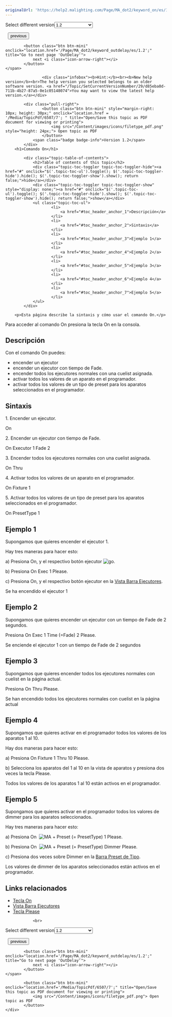 ```yaml
---
originalUrl: 'https://help2.malighting.com/Page/MA_dot2/keyword_on/es/1.2'
---
```


<div class="topic-navigation">

<div class="pull-right">
	<span class="pull-left">


<div class="pull-left">
<form action="/Topic/SetCurrentVersionNumber" class="form-inline" id="frmTagSelector" method="post">	<span class="form-mini">
		<div class="input-prepend"><span class="add-on">Select different version</span><select autocomplete="off" id="versionNumberId" name="versionNumberId" onchange="$(this).closest('#frmTagSelector').submit();" style="width: 120px;"><option value="">- latest -</option>
<option value="3">1.1</option>
<option selected="selected" value="7">1.2</option>
<option value="12">1.3</option>
<option value="16">1.5</option>
<option value="29">1.9</option>
</select></div>
		<input data-val="true" data-val-number="The field Int32 must be a number." data-val-required="The Int32 field is required." id="ProductId" name="ProductId" type="hidden" value="7">
		<input id="CurrentGuid" name="CurrentGuid" type="hidden" value="d85eba0d-711b-4b27-87a5-0e1c05148074">
	</span>
</form></div>&nbsp;	</span>
	<span class="pull-right" style="white-space: nowrap;">
			<button class="btn btn-mini" onclick="location.href='/Page/MA_dot2/keyword_off/es/1.2'; " title="Go to previous page 'Off'">
				<i class="icon-arrow-left"></i> previous
			</button>

			<button class="btn btn-mini" onclick="location.href='/Page/MA_dot2/keyword_outdelay/es/1.2';" title="Go to next page 'OutDelay'">
				next <i class="icon-arrow-right"></i> 
			</button>
	</span>
</div>
<div class="clear-fix" style="margin-bottom: 10px"></div>
</div>

					<div class="infobox"><b>Hint:</b><br><b>New help version</b><br>The help version you selected belongs to an older software version. <a href="/Topic/SetCurrentVersionNumber/29/d85eba0d-711b-4b27-87a5-0e1c05148074">You may want to view the latest help version.</a></div>

			<div class="pull-right">
					<button class="btn btn-mini" style="margin-right: 10px; height: 30px;" onclick="location.href = '/Media/TopicPdf/6507/7'; " title="Open/Save this topic as PDF document for viewing or printing">
						<img src="/Content/images/icons/filetype_pdf.png" style="height: 24px;"> Open topic as PDF
					</button>
				<span class="badge badge-info">Version 1.2</span>
			</div>
		<h1>Comando On</h1>

			<div class="topic-table-of-contents">
				<h2>Table of contents of this topic</h2>
				<div class="topic-toc-toggler topic-toc-toggler-hide"><a href="#" onclick="$('.topic-toc-ul').toggle(); $('.topic-toc-toggler-hide').hide(); $('.topic-toc-toggler-show').show(); return false;">hide</a></div>
				<div class="topic-toc-toggler topic-toc-toggler-show" style="display: none;"><a href="#" onclick="$('.topic-toc-ul').toggle(); $('.topic-toc-toggler-hide').show(); $('.topic-toc-toggler-show').hide(); return false;">show</a></div>
				<ul class="topic-toc-ul">
						<li>
							<a href="#toc_header_anchor_1">Descripción</a>
						</li>
						<li>
							<a href="#toc_header_anchor_2">Sintaxis</a>
						</li>
						<li>
							<a href="#toc_header_anchor_3">Ejemplo 1</a>
						</li>
						<li>
							<a href="#toc_header_anchor_4">Ejemplo 2</a>
						</li>
						<li>
							<a href="#toc_header_anchor_5">Ejemplo 3</a>
						</li>
						<li>
							<a href="#toc_header_anchor_6">Ejemplo 4</a>
						</li>
						<li>
							<a href="#toc_header_anchor_7">Ejemplo 5</a>
						</li>
				</ul>
			</div>

		<p>Esta página describe la sintaxis y cómo usar el comando On.</p>

<p>Para acceder al comando On presiona la tecla&nbsp;<span class="hardkey">On</span>&nbsp;en la consola.</p>

<a name="toc_header_anchor_1" id="toc_header_anchor_1" class="topic-toc-item"></a><h2>Descripción</h2>

<p>Con el comando On puedes:</p>

<ul>
	<li>encender un ejecutor</li>
	<li>encender un ejecutor con tiempo de Fade.</li>
	<li>encender todos los ejecutores normales con una cuelist asignada.</li>
	<li>activar todos los valores de un aparato en el programador.</li>
	<li>activar todos los valores de un tipo de preset para los aparatos seleccionados en el programador.&nbsp;</li>
</ul>

<a name="toc_header_anchor_2" id="toc_header_anchor_2" class="topic-toc-item"></a><h2>Sintaxis</h2>

<p>1. Encender un ejecutor.</p>

<div class="cl_input">On</div>

<p>2. Encender un ejecutor con tiempo de Fade.</p>

<div class="cl_input">On Executor 1 Fade 2</div>

<p>3. Encender todos los ejecutores normales con una cuelist asignada.</p>

<div class="cl_input">On Thru</div>

<p>4. Activar todos los valores de un aparato en el programador.</p>

<div class="cl_input">On Fixture 1</div>

<p>5. Activar todos los valores de un tipo de preset para los aparatos seleccionados en el programador.&nbsp;</p>

<div class="cl_input">On PresetType 1</div>

<a name="toc_header_anchor_3" id="toc_header_anchor_3" class="topic-toc-item"></a><h2>Ejemplo 1</h2>

<p>Supongamos que quieres encender el ejecutor 1.</p>

<p>Hay tres maneras para hacer esto:</p>

<p>a) Presiona&nbsp;<span class="hardkey">On</span>, y el respectivo botón ejecutor&nbsp;<span class="hardkey"><img alt="go" src="/Media/Mlg/go_1.png"></span>.</p>

<p>b) Presiona&nbsp;<span class="hardkey">On</span> <span class="hardkey">Exec</span> <span class="hardkey">1</span> <span class="hardkey">Please</span>.</p>

<p>c) Presiona&nbsp;<span class="hardkey">On</span>, y el respectivo botón ejecutor en la&nbsp;<a href="/Topic/d8ca000e-cf13-448d-ac3e-129272e731d8">Vista Barra Ejecutores</a>.</p>

<p>Se ha encendido el ejecutor 1</p>

<a name="toc_header_anchor_4" id="toc_header_anchor_4" class="topic-toc-item"></a><h2>Ejemplo 2</h2>

<p>Supongamos que quieres encender un ejecutor con un tiempo de Fade de 2 segundos.</p>

<p>Presiona&nbsp;<span class="hardkey">On</span> <span class="hardkey">Exec</span> <span class="hardkey">1</span> <span class="hardkey">Time</span> (=Fade) <span class="hardkey">2</span> <span class="hardkey">Please</span>.</p>

<p>Se enciende el ejecutor 1 con un tiempo de Fade de 2 segundos</p>

<a name="toc_header_anchor_5" id="toc_header_anchor_5" class="topic-toc-item"></a><h2>Ejemplo 3</h2>

<p>Supongamos que quieres encender todos los ejecutores normales con cuelist en la página actual.</p>

<p>Presiona&nbsp;<span class="hardkey">On</span> <span class="hardkey">Thru</span> <span class="hardkey">Please</span>.</p>

<p>Se han encendido todos los ejecutores normales con&nbsp;cuelist en la página actual</p>

<a name="toc_header_anchor_6" id="toc_header_anchor_6" class="topic-toc-item"></a><h2>Ejemplo 4</h2>

<p>Supongamos que quieres activar en el programador todos los valores de los aparatos 1 al 10.</p>

<p>Hay dos maneras para hacer esto:</p>

<p>a) Presiona&nbsp;<span class="hardkey">On</span> <span class="hardkey">Fixture</span> <span class="hardkey">1</span> <span class="hardkey">Thru</span> <span class="hardkey">10</span> <span class="hardkey">Please</span>.</p>

<p>b) Selecciona los aparatos del 1 al 10 en la vista de aparatos y presiona dos veces la tecla&nbsp;<span class="hardkey">Please</span>.</p>

<p>Todos los valores de los aparatos 1 al 10 están activos en el programador.</p>

<a name="toc_header_anchor_7" id="toc_header_anchor_7" class="topic-toc-item"></a><h2>Ejemplo 5</h2>

<p>Supongamos que quieres activar en el programador todos los valores de dimmer para los aparatos seleccionados.</p>

<p>Hay tres maneras para hacer esto:</p>

<p>a) Presiona&nbsp;<span class="hardkey">On</span>&nbsp; <span class="hardkey"><img alt="MA" src="/Media/Mlg/ma.png"></span> + <span class="hardkey">Preset</span> (= PresetType) <span class="hardkey">1</span> <span class="hardkey">Please</span>.</p>

<p>b) Presiona&nbsp;<span class="hardkey">On</span>&nbsp; <span class="hardkey"><img alt="MA" src="/Media/Mlg/ma.png"></span> + <span class="hardkey">Preset</span> (= PresetType) <span class="syntax">Dimmer</span> <span class="hardkey">Please</span>.</p>

<p>c) Presiona dos veces sobre&nbsp;<span class="softkey">Dimmer</span>&nbsp;en la&nbsp;<a href="/Topic/60e350ef-d825-4072-a644-ed2430d82522">Barra Preset de Tipo</a>.</p>

<p>Los valores de dimmer de los aparatos seleccionados están activos en el programador.</p>

<a name="toc_header_anchor_8" id="toc_header_anchor_8" class="topic-toc-item"></a><h2>Links relacionados</h2>

<ul>
	<li><a href="/Topic/959124b6-21e1-4fce-8b54-921cd18f232a">Tecla On</a></li>
	<li><a href="/Topic/d8ca000e-cf13-448d-ac3e-129272e731d8">Vista Barra Ejecutores</a></li>
	<li><a href="/Topic/b22280c5-a31f-40a8-8e8d-fe1e91df2214">Tecla Please</a></li>
</ul>


				<br>
<div class="topic-navigation">

<div class="pull-right">
	<span class="pull-left">


<div class="pull-left">
<form action="/Topic/SetCurrentVersionNumber" class="form-inline" id="frmTagSelector" method="post">	<span class="form-mini">
		<div class="input-prepend"><span class="add-on">Select different version</span><select autocomplete="off" id="versionNumberId" name="versionNumberId" onchange="$(this).closest('#frmTagSelector').submit();" style="width: 120px;"><option value="">- latest -</option>
<option value="3">1.1</option>
<option selected="selected" value="7">1.2</option>
<option value="12">1.3</option>
<option value="16">1.5</option>
<option value="29">1.9</option>
</select></div>
		<input data-val="true" data-val-number="The field Int32 must be a number." data-val-required="The Int32 field is required." id="ProductId" name="ProductId" type="hidden" value="7">
		<input id="CurrentGuid" name="CurrentGuid" type="hidden" value="d85eba0d-711b-4b27-87a5-0e1c05148074">
	</span>
</form></div>&nbsp;	</span>
	<span class="pull-right" style="white-space: nowrap;">
			<button class="btn btn-mini" onclick="location.href='/Page/MA_dot2/keyword_off/es/1.2'; " title="Go to previous page 'Off'">
				<i class="icon-arrow-left"></i> previous
			</button>

			<button class="btn btn-mini" onclick="location.href='/Page/MA_dot2/keyword_outdelay/es/1.2';" title="Go to next page 'OutDelay'">
				next <i class="icon-arrow-right"></i> 
			</button>
	</span>
</div>
	<div class="clear-fix"></div>
	<div class="pull-right">
	
			<button class="btn btn-mini" onclick="location.href='/Media/TopicPdf/6507/7';" title="Open/Save this topic as PDF document for viewing or printing">
				<img src="/Content/images/icons/filetype_pdf.png"> Open topic as PDF
			</button>
	</div>
<div class="clear-fix" style="margin-bottom: 10px"></div>
</div>

	
